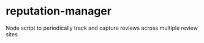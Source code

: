 # reputation-manager
Node script to periodically track and capture reviews across multiple review sites
